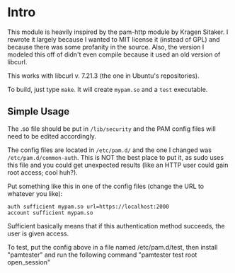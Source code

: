 Intro
=====

This module is heavily inspired by the pam-http module by Kragen Sitaker. I rewrote it largely because I wanted to MIT license it (instead of GPL) and because there was some profanity in the source.  Also, the version I modeled this off of didn't even compile because it used an old version of libcurl.

This works with libcurl v. 7.21.3 (the one in Ubuntu's repositories).

To build, just type `make`. It will create `mypam.so` and a `test` executable.

Simple Usage
------------

The .so file should be put in `/lib/security` and the PAM config files will need to be edited accordingly.

The config files are located in `/etc/pam.d/` and the one I changed was `/etc/pam.d/common-auth`. This is NOT the best place to put it, as sudo uses this file and you could get unexpected results (like an HTTP user could gain root access; cool huh?).

Put something like this in one of the config files (change the URL to whatever you like):

	auth sufficient mypam.so url=https://localhost:2000
	account sufficient mypam.so

Sufficient basically means that if this authentication method succeeds, the user is given access.

To test, put the config above in a file named /etc/pam.d/test, then install "pamtester" and run the following command "pamtester test root open_session"